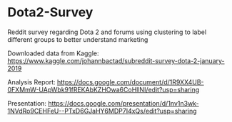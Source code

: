 # Dota2-Survey
Reddit survey regarding Dota 2 and forums using clustering to label different groups to better understand marketing

Downloaded data from Kaggle: https://www.kaggle.com/johannbactad/subreddit-survey-dota-2-january-2019


Analysis Report: https://docs.google.com/document/d/1R9XX4UB-0FXMmW-UApWbk91fREKAbKZHOwa6CoHllNI/edit?usp=sharing

Presentation: https://docs.google.com/presentation/d/1nv1n3wk-1NVdRo9CEHFeU--PTxD6GJaHY6MDP7I4xQs/edit?usp=sharing
